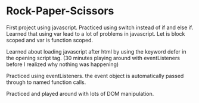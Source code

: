 # Rock-Paper-Scissors
First project using javascript.
Practiced using switch instead of if and else if. 
Learned that using var lead to a lot of problems in javascript.
Let is block scoped and var is function scoped. 

Learned about loading javascript after html by using the keyword defer in the opening script tag. (30 minutes playing around with eventListeners before I realized why nothing was happening)

Practiced using eventListeners. the event object is automatically passed through to named function calls. 

Practiced and played around with lots of DOM manipulation. 
